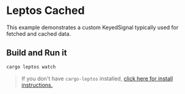 # Leptos Cached

This example demonstrates a custom KeyedSignal typically used for fetched and cached data.

## Build and Run it

```bash
cargo leptos watch
```

> If you don't have `cargo-leptos` installed, [click here for install instructions.](https://github.com/akesson/cargo-leptos)
